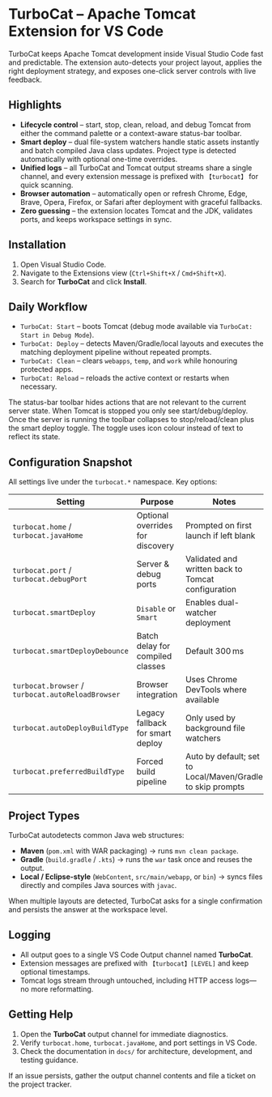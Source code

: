 # TurboCat – Apache Tomcat Extension for VS Code

TurboCat keeps Apache Tomcat development inside Visual Studio Code fast and predictable. The extension auto-detects your project layout, applies the right deployment strategy, and exposes one-click server controls with live feedback.

## Highlights
- **Lifecycle control** – start, stop, clean, reload, and debug Tomcat from either the command palette or a context-aware status-bar toolbar.
- **Smart deploy** – dual file-system watchers handle static assets instantly and batch compiled Java class updates. Project type is detected automatically with optional one-time overrides.
- **Unified logs** – all TurboCat and Tomcat output streams share a single channel, and every extension message is prefixed with `【turbocat】` for quick scanning.
- **Browser automation** – automatically open or refresh Chrome, Edge, Brave, Opera, Firefox, or Safari after deployment with graceful fallbacks.
- **Zero guessing** – the extension locates Tomcat and the JDK, validates ports, and keeps workspace settings in sync.

## Installation
1. Open Visual Studio Code.
2. Navigate to the Extensions view (`Ctrl+Shift+X` / `Cmd+Shift+X`).
3. Search for **TurboCat** and click **Install**.

## Daily Workflow
- `TurboCat: Start` – boots Tomcat (debug mode available via `TurboCat: Start in Debug Mode`).
- `TurboCat: Deploy` – detects Maven/Gradle/local layouts and executes the matching deployment pipeline without repeated prompts.
- `TurboCat: Clean` – clears `webapps`, `temp`, and `work` while honouring protected apps.
- `TurboCat: Reload` – reloads the active context or restarts when necessary.

The status-bar toolbar hides actions that are not relevant to the current server state. When Tomcat is stopped you only see start/debug/deploy. Once the server is running the toolbar collapses to stop/reload/clean plus the smart deploy toggle. The toggle uses icon colour instead of text to reflect its state.

## Configuration Snapshot
All settings live under the `turbocat.*` namespace. Key options:

| Setting | Purpose | Notes |
| --- | --- | --- |
| `turbocat.home` / `turbocat.javaHome` | Optional overrides for discovery | Prompted on first launch if left blank |
| `turbocat.port` / `turbocat.debugPort` | Server & debug ports | Validated and written back to Tomcat configuration |
| `turbocat.smartDeploy` | `Disable` or `Smart` | Enables dual-watcher deployment |
| `turbocat.smartDeployDebounce` | Batch delay for compiled classes | Default 300 ms |
| `turbocat.browser` / `turbocat.autoReloadBrowser` | Browser integration | Uses Chrome DevTools where available |
| `turbocat.autoDeployBuildType` | Legacy fallback for smart deploy | Only used by background file watchers |
| `turbocat.preferredBuildType` | Forced build pipeline | Auto by default; set to Local/Maven/Gradle to skip prompts |

## Project Types
TurboCat autodetects common Java web structures:

- **Maven** (`pom.xml` with WAR packaging) → runs `mvn clean package`.
- **Gradle** (`build.gradle` / `.kts`) → runs the `war` task once and reuses the output.
- **Local / Eclipse-style** (`WebContent`, `src/main/webapp`, or `bin`) → syncs files directly and compiles Java sources with `javac`.

When multiple layouts are detected, TurboCat asks for a single confirmation and persists the answer at the workspace level.

## Logging
- All output goes to a single VS Code Output channel named **TurboCat**.
- Extension messages are prefixed with `【turbocat】[LEVEL]` and keep optional timestamps.
- Tomcat logs stream through untouched, including HTTP access logs—no more reformatting.

## Getting Help
1. Open the **TurboCat** output channel for immediate diagnostics.
2. Verify `turbocat.home`, `turbocat.javaHome`, and port settings in VS Code.
3. Check the documentation in `docs/` for architecture, development, and testing guidance.

If an issue persists, gather the output channel contents and file a ticket on the project tracker.
